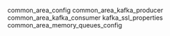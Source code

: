common_area_config
common_area_kafka_producer
common_area_kafka_consumer
kafka_ssl_properties
common_area_memory_queues_config     
